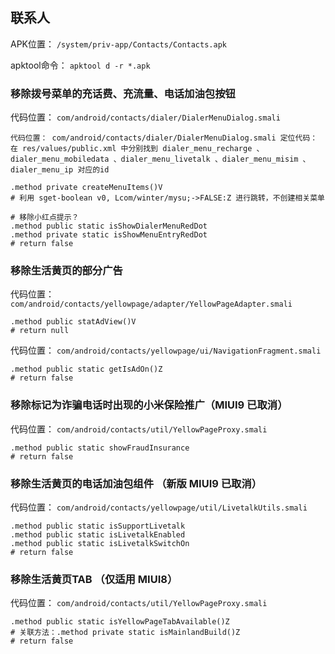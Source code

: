## 联系人
APK位置： `/system/priv-app/Contacts/Contacts.apk`

apktool命令： `apktool d -r *.apk`

### 移除拨号菜单的充话费、充流量、电话加油包按钮
代码位置： `com/android/contacts/dialer/DialerMenuDialog.smali`
```
代码位置： com/android/contacts/dialer/DialerMenuDialog.smali 定位代码： 在 res/values/public.xml 中分别找到 dialer_menu_recharge 、dialer_menu_mobiledata 、dialer_menu_livetalk 、dialer_menu_misim 、dialer_menu_ip 对应的id

.method private createMenuItems()V
# 利用 sget-boolean v0, Lcom/winter/mysu;->FALSE:Z 进行跳转，不创建相关菜单

# 移除小红点提示？
.method public static isShowDialerMenuRedDot
.method private static isShowMenuEntryRedDot
# return false
```

### 移除生活黄页的部分广告
代码位置： `com/android/contacts/yellowpage/adapter/YellowPageAdapter.smali`
```
.method public statAdView()V
# return null
```
代码位置： `com/android/contacts/yellowpage/ui/NavigationFragment.smali`
```
.method public static getIsAdOn()Z
# return false
```

### 移除标记为诈骗电话时出现的小米保险推广（MIUI9 已取消）
代码位置： `com/android/contacts/util/YellowPageProxy.smali`
```
.method public static showFraudInsurance
# return false
```

### 移除生活黄页的电话加油包组件 （新版 MIUI9 已取消）
代码位置： `com/android/contacts/yellowpage/util/LivetalkUtils.smali`
```
.method public static isSupportLivetalk
.method public static isLivetalkEnabled
.method public static isLivetalkSwitchOn
# return false
```

### 移除生活黄页TAB （仅适用 MIUI8）
代码位置： `com/android/contacts/util/YellowPageProxy.smali`
```
.method public static isYellowPageTabAvailable()Z
# 关联方法：.method private static isMainlandBuild()Z
# return false
```
